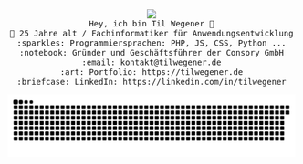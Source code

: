 <p align="center">
  <img align="center" src="https://raw.githubusercontent.com/tilwegener/tilwegener/master/wave.gif"/> <br>
  <samp>
    Hey, ich bin Til Wegener 👋 <br>
    🏫 25 Jahre alt / Fachinformatiker für Anwendungsentwicklung <br>
    :sparkles: Programmiersprachen: PHP, JS, CSS, Python ... <br>
    :notebook: Gründer und Geschäftsführer der Consory GmbH <br>
    :email:	kontakt@tilwegener.de <br>
    :art: Portfolio: https://tilwegener.de <br>
    :briefcase: LinkedIn: https://linkedin.com/in/tilwegener <br>
  </samp>
</p>

<img src="https://raw.githubusercontent.com/tilwegener/tilwegener/output/github-contribution-grid-snake.svg" />
